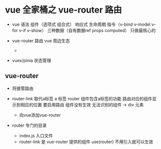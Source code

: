 # vue 全家桶之 vue-router 路由

- vue 语法 组件（选项式 组合式） 响应式 生命周期 指令（v-bind v-model v-for v-if v-show） 三种数据（自有数据ref props computed）
  只做最核心的
- vue-router 路由 vue 周边生态

  - 
- vuex/pinia 状态管理

## vue-router
- 将接管路由 
- router-link 取代a标签
  a 标签
  router 组件包含a标签的功能 路由对应的组件显示到相应的位置
  要启用路由
  组件没有生效 无法识别的组件 -> div 元素
  - 向vue添加vue-router

- router 专门的目录
  - index.js 入口文件
  - router-link 是 vue-router 提供的组件 use(router) 不用引入就可以生效